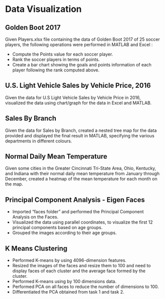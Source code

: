 # Data Visualization

## Golden Boot 2017

Given Players.xlsx file containing the data of Golden Boot 2017 of 25 soccer players, the following operations were performed in MATLAB and Excel : 
* Compute the Points value for each soccer player.
* Rank the soccer players in terms of points. 
* Create a bar chart showing the goals and points information of each player following the rank computed above. 

## U.S. Light Vehicle Sales by Vehicle Price, 2016

Given the data for U.S Light Vehicle Sales by Vehicle Price in 2016, visualized the data using chart/graph for the data in Excel and MATLAB. 

## Sales By Branch

Given the data for Sales by Branch, created a nested tree map for the data provided and displayed the final result in MATLAB, specifying the various departments in different colours. 

## Normal Daily Mean Temperature

Given some cities in the Greater Cincinnati Tri-State Area, Ohio, Kentucky, and Indiana with their normal daily mean temperature from January through December, created a heatmap of the mean temperature for each month on the map. 

## Principal Component Analysis - Eigen Faces

* Imported “faces folder” and performed the Principal Component Analysis on the Faces.
* Visualized the data using parallel coordinates, to visualize the first 12 principal components based on age groups.
* Grouped the images according to their age groups. 

## K Means Clustering
* Performed K-means by using 4096-dimension features.
* Resized the images of the faces and resize them to 100 and need to display faces of each cluster and the average face formed by the cluster.
* Performed K-means using by 100 dimensions data.
* Performed PCA on all faces to reduce the number of dimensions to 100.
* Differentiated the PCA obtained from task 1 and task 2. 


 
 


